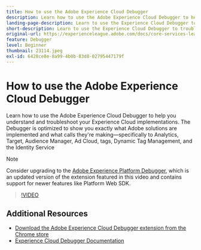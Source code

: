 ```yaml
---
title: How to use the Adobe Experience Cloud Debugger
description: Learn how to use the Adobe Experience Cloud Debugger to help you understand and troubleshoot your Experience Cloud implementations.
landing-page-description: Learn to use the Experience Cloud Debugger to troubleshoot your implementations. Understand what Adobe solutions are implemented and what calls they're making.
short-description: Learn to use the Experience Cloud Debugger to troubleshoot your implementations. Understand what Adobe solutions are implemented and what calls they're making.
original-url: https://experienceleague.adobe.com/docs/core-services-learn/tutorials/debugger/use-the-experience-cloud-debugger.html
feature: Debugger
level: Beginner
thumbnail: 23114.jpeg
exl-id: 6428ce8e-8a99-4b0b-83d8-02795447179f
---
```

# How to use the Adobe Experience Cloud Debugger

Learn how to use the Adobe Experience Cloud Debugger to help you understand and troubleshoot your Experience Cloud implementations. The Debugger is optimized to show you exactly what Adobe solutions are implemented and what calls they're making&mdash;specifically to Analytics, Target, Audience Manager, Ad Cloud, tags, Dynamic Tag Management, and the Identity Service

>[!NOTE]
>
>Consider upgrading to the [Adobe Experience Platform Debugger](../overview.md), which is an updated version of the extension featured in this video and contains support for newer features like Platform Web SDK.


>[!VIDEO](https://video.tv.adobe.com/v/23064/?quality=12)

## Additional Resources

* [Download the Adobe Experience Cloud Debugger extension from the Chrome store](https://chrome.google.com/webstore/detail/adobe-experience-cloud-de/ocdmogmohccmeicdhlhhgepeaijenapj)
* [Experience Cloud Debugger Documentation](https://experienceleague.adobe.com/docs/debugger/using/experience-cloud-debugger.html)

